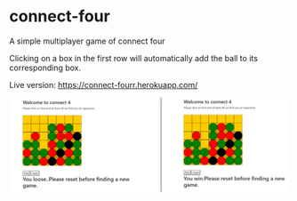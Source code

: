 # connect-four
A simple multiplayer game of connect four

Clicking on a box in the first row will automatically add the ball to its corresponding box.

Live version: https://connect-fourr.herokuapp.com/

![screen shot](static/images/sample.PNG)